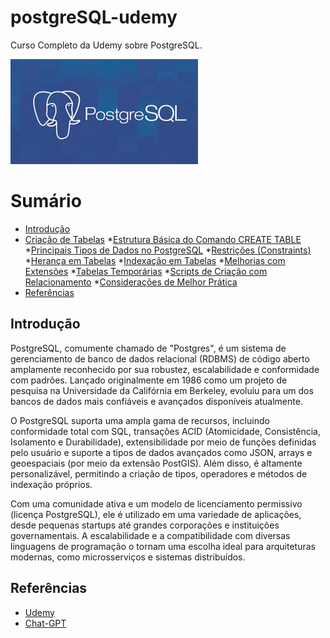# postgreSQL-udemy

Curso Completo da Udemy sobre PostgreSQL.

![Banner Postgre](/github/banner_postgreSQL.jpg)

# Sumário

* [Introdução](#introdução)
* [Criação de Tabelas](/notes/craete_table.md#criação-de-tabelas)
    *[Estrutura Básica do Comando CREATE TABLE](/notes/craete_table.md#estrutura-básica-do-comando-create-table)
    *[Principais Tipos de Dados no PostgreSQL](/notes/craete_table.md#principais-tipos-de-dados-no-postgresql)
    *[Restrições (Constraints)](/notes/craete_table.md#restrições-constraints)
    *[Herança em Tabelas](/notes/craete_table.md#herança-em-tabelas)
    *[Indexação em Tabelas](/notes/craete_table.md#indexação-em-tabelas)
    *[Melhorias com Extensões](/notes/craete_table.md#melhorias-com-extensões)
    *[Tabelas Temporárias](/notes/craete_table.md#tabelas-temporárias)
    *[Scripts de Criação com Relacionamento](/notes/craete_table.md#scripts-de-criação-com-relacionamento)
    *[Considerações de Melhor Prática](/notes/craete_table.md#considerações-de-melhor-prática)
* [Referências](#referências)

## Introdução

PostgreSQL, comumente chamado de "Postgres", é um sistema de gerenciamento de banco de dados relacional (RDBMS) de código aberto amplamente reconhecido por sua robustez, escalabilidade e conformidade com padrões. Lançado originalmente em 1986 como um projeto de pesquisa na Universidade da Califórnia em Berkeley, evoluiu para um dos bancos de dados mais confiáveis e avançados disponíveis atualmente.

O PostgreSQL suporta uma ampla gama de recursos, incluindo conformidade total com SQL, transações ACID (Atomicidade, Consistência, Isolamento e Durabilidade), extensibilidade por meio de funções definidas pelo usuário e suporte a tipos de dados avançados como JSON, arrays e geoespaciais (por meio da extensão PostGIS). Além disso, é altamente personalizável, permitindo a criação de tipos, operadores e métodos de indexação próprios.

Com uma comunidade ativa e um modelo de licenciamento permissivo (licença PostgreSQL), ele é utilizado em uma variedade de aplicações, desde pequenas startups até grandes corporações e instituições governamentais. A escalabilidade e a compatibilidade com diversas linguagens de programação o tornam uma escolha ideal para arquiteturas modernas, como microsserviços e sistemas distribuídos.

## Referências

* [Udemy](https://udemy.com/)
* [Chat-GPT](https://chatgpt.com/)
